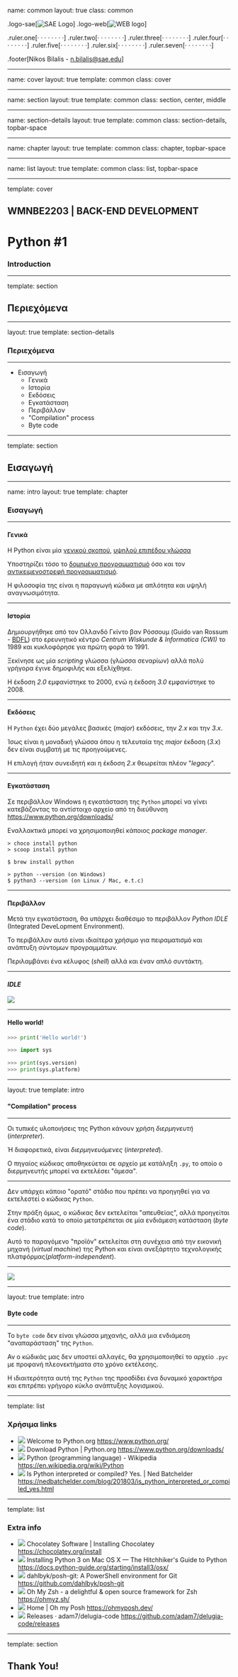name: common
layout: true
class: common

.logo-sae[![SAE Logo](img/logo-sae.png)]
.logo-web[![WEB logo](img/logo-web.png)]

.ruler.one[· · · · · · · ·]
.ruler.two[· · · · · · · ·]
.ruler.three[· · · · · · · ·]
.ruler.four[· · · · · · · ·]
.ruler.five[· · · · · · · ·]
.ruler.six[· · · · · · · ·]
.ruler.seven[· · · · · · · ·]

.footer[Nikos Bilalis - n.bilalis@sae.edu]

---
name: cover
layout: true
template: common
class: cover

---
name: section
layout: true
template: common
class: section, center, middle

---
name: section-details
layout: true
template: common
class: section-details, topbar-space

---
name: chapter
layout: true
template: common
class: chapter, topbar-space

---
name: list
layout: true
template: common
class: list, topbar-space

---
template: cover

## WMNBE2203 | BACK-END DEVELOPMENT

# Python #1

### Introduction

---
template: section

## Περιεχόμενα

---
layout: true
template: section-details

### Περιεχόμενα

---

- Εισαγωγή
  - Γενικά
  - Ιστορία
  - Εκδόσεις
  - Εγκατάσταση
  - Περιβάλλον
  - "Compilation" process
  - Byte code

---
template: section

## Εισαγωγή

---
name: intro
layout: true
template: chapter

### Εισαγωγή

---

#### Γενικά

H Python είναι μία [γενικού σκοπού](http://en.wikipedia.org/wiki/General-purpose_programming_language), [υψηλού επιπέδου γλώσσα](http://en.wikipedia.org/wiki/High-level_programming_language)

Υποστηρίζει τόσο το [δομημένο προγραμματισμό](https://en.wikipedia.org/wiki/Structured_programming) όσο και τον [αντικειμενοστρεφή προγραμματισμό](https://en.wikipedia.org/wiki/Object-oriented_programming).

Η φιλοσοφία της είναι η παραγωγή κώδικα με απλότητα και υψηλή αναγνωσιμότητα.

---

#### Ιστορία

Δημιουργήθηκε από τον Ολλανδό Γκίντο βαν Ρόσσουμ (Guido van Rossum - [BDFL](https://en.wikipedia.org/wiki/Benevolent_dictator_for_life)) στο ερευνητικό κέντρο _Centrum Wiskunde & Informatica (CWI)_ το 1989 και κυκλοφόρησε για πρώτη φορά το 1991.

Ξεκίνησε ως μία _scripting_ γλώσσα (γλώσσα σεναρίων) αλλά πολύ γρήγορα έγινε δημοφιλής και εξελίχθηκε.

Η έκδοση _2.0_ εμφανίστηκε το 2000, ενώ η έκδοση _3.0_ εμφανίστηκε το 2008.

---

#### Εκδόσεις

Η `Python` έχει δύο μεγάλες βασικές (_major_) εκδόσεις, την _2.x_ και την _3.x_.

Ίσως είναι η μοναδική γλώσσα όπου η τελευταία της _major_ έκδοση (_3.x_) δεν είναι συμβατή με τις προηγούμενες.

Η επιλογή ήταν συνειδητή και η έκδοση _2.x_ θεωρείται πλέον "_legacy_".

---

#### Εγκατάσταση

Σε περιβάλλον Windows η εγκατάσταση της `Python` μπορεί να γίνει κατεβάζοντας το αντίστοιχο αρχείο από τη διεύθυνση https://www.python.org/downloads/

Εναλλακτικά μπορεί να χρησιμοποιηθεί κάποιος _package&nbsp;manager_.

```shell
> choco install python
> scoop install python
```

```shell
$ brew install python
```

```shell
> python --version (on Windows)
$ python3 --version (on Linux / Mac, e.t.c)

```

---

#### Περιβάλλον

Μετά την εγκατάσταση, θα υπάρχει διαθέσιμο το περιβάλλον _Python IDLE_ (Integrated DeveLopment Environment).

Το περιβάλλον αυτό είναι ιδιαίτερα χρήσιμο για πειραματισμό και ανάπτυξη σύντομων προγραμμάτων.

Περιλαμβάνει ένα κέλυφος (_shell_) αλλά και έναν απλό συντάκτη.

---

#### _IDLE_

![](https://files.realpython.com/media/restart-idle-shell.0c8ca8c935b4.png)

---

#### Hello world!

```python
>>> print('Hello world!')

```

```python
>>> import sys

>>> print(sys.version)
>>> print(sys.platform)

```

---
layout: true
template: intro

#### "Compilation" process

---

Οι τυπικές υλοποιήσεις της Python κάνουν χρήση _διερμηνευτή_ (_interpreter_).

Ή διαφορετικά, είναι _διερμηνευόμενες_ (_interpreted_).

Ο πηγαίος κώδικας αποθηκεύεται σε αρχείο με κατάληξη `.py`, το οποίο ο διερμηνευτής μπορεί να εκτελέσει "άμεσα".

---

Δεν υπάρχει κάποιο "ορατό" στάδιο που πρέπει να προηγηθεί για να εκτελεστεί ο κώδικας `Python`.

Στην πράξη όμως, ο κώδικας δεν εκτελείται "απευθείας", αλλά προηγείται ένα στάδιο κατά το οποίο μετατρέπεται σε μία ενδιάμεση κατάσταση (_byte code_).

Αυτό το παραγόμενο "προϊόν" εκτελείται στη συνέχεια από την εικονική μηχανή (_virtual machine_) της Python και είναι ανεξάρτητο τεχνολογικής πλατφόρμας(_platform-independent_).

---

![](assets/lecture-01/compilation.png)

---
layout: true
template: intro

#### Byte code

---

Το `byte code` δεν είναι γλώσσα μηχανής, αλλά μια ενδιάμεση "αναπαράσταση" της `Python`.

Αν ο κώδικάς μας δεν υποστεί αλλαγές, θα χρησιμοποιηθεί το αρχείο `.pyc` με προφανή πλεονεκτήματα στο χρόνο εκτέλεσης.

Η ιδιαιτερότητα αυτή της `Python` της προσδίδει ένα δυναμικό χαρακτήρα και επιτρέπει γρήγορο κύκλο ανάπτυξης λογισμικού.

---
template: list

### Χρήσιμα links

- ![](https://www.google.com/s2/favicons?domain=www.python.org) Welcome to Python.org https://www.python.org/
- ![](https://www.google.com/s2/favicons?domain=www.python.org) Download Python | Python.org https://www.python.org/downloads/
- ![](https://www.google.com/s2/favicons?domain=en.wikipedia.org) Python (programming language) - Wikipedia https://en.wikipedia.org/wiki/Python
- ![](https://www.google.com/s2/favicons?domain=nedbatchelder.com) Is Python interpreted or compiled? Yes. | Ned Batchelder https://nedbatchelder.com/blog/201803/is_python_interpreted_or_compiled_yes.html

---
template: list

### Extra info

- ![](https://www.google.com/s2/favicons?domain=chocolatey.org) Chocolatey Software | Installing Chocolatey https://chocolatey.org/install
- ![](https://www.google.com/s2/favicons?domain=docs.python-guide.org) Installing Python 3 on Mac OS X — The Hitchhiker's Guide to Python https://docs.python-guide.org/starting/install3/osx/
- ![](https://www.google.com/s2/favicons?domain=github.com) dahlbyk/posh-git: A PowerShell environment for Git https://github.com/dahlbyk/posh-git
- ![](https://www.google.com/s2/favicons?domain=ohmyz.sh) Oh My Zsh - a delightful & open source framework for Zsh https://ohmyz.sh/
- ![](https://www.google.com/s2/favicons?domain=ohmyposh.dev) Home | Oh my Posh https://ohmyposh.dev/
- ![](https://www.google.com/s2/favicons?domain=github.com) Releases · adam7/delugia-code https://github.com/adam7/delugia-code/releases

---
template: section

## Thank You!
